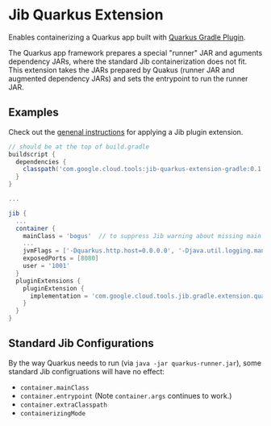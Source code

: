 # Jib Quarkus Extension

Enables containerizing a Quarkus app built with [Quarkus Gradle Plugin](https://plugins.gradle.org/plugin/io.quarkus).

The Quarkus app framework prepares a special "runner" JAR and aguments dependency JARs, where the standard Jib containerization does not fit. This extension takes the JARs prepared by Quakus (runner JAR and augmented dependency JARs) and sets the entrypoint to run the runner JAR.

## Examples

Check out the [genenal instructions](../../README.md#using-jib-plugin-extensions) for applying a Jib plugin extension.

```gradle
// should be at the top of build.gradle
buildscript {
  dependencies {
    classpath('com.google.cloud.tools:jib-quarkus-extension-gradle:0.1.0')
  }
}

...

jib {
  ...
  container {
    mainClass = 'bogus'  // to suppress Jib warning about missing main class
    ...
    jvmFlags = ['-Dquarkus.http.host=0.0.0.0', '-Djava.util.logging.manager=org.jboss.logmanager.LogManager']
    exposedPorts = [8080]
    user = '1001'
  }
  pluginExtensions {
    pluginExtension {
      implementation = 'com.google.cloud.tools.jib.gradle.extension.quarkus.JibQuarkusExtension'
    }
  }
}
```

## Standard Jib Configurations 

By the way Quarkus needs to run (via `java -jar quarkus-runner.jar`), some standard Jib configruations will have no effect:

- `container.mainClass`
- `container.entrypoint` (Note `container.args` continues to work.)
- `container.extraClasspath`
- `containerizingMode`
